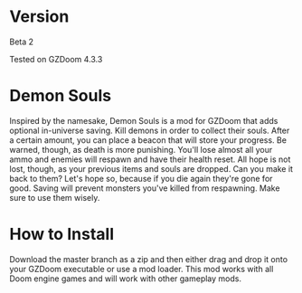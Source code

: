 # Version
Beta 2

Tested on GZDoom 4.3.3
# Demon Souls
Inspired by the namesake, Demon Souls is a mod for GZDoom that adds optional in-universe saving. Kill demons in order to collect their souls. After a certain amount, you can place a beacon that will store your progress. Be warned, though, as death is more punishing. You'll lose almost all your ammo and enemies will respawn and have their health reset. All hope is not lost, though, as your previous items and souls are dropped. Can you make it back to them? Let's hope so, because if you die again they're gone for good. Saving will prevent monsters you've killed from respawning. Make sure to use them wisely.
# How to Install
Download the master branch as a zip and then either drag and drop it onto your GZDoom executable or use a mod loader. This mod works with all Doom engine games and will work with other gameplay mods.
